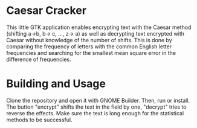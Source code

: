 # Caesar Cracker

This little GTK application enables encrypting text with the
Caesar method (shifting a→b, b→ c, ..., z→ a) as well as
decrypting text encrypted with Caesar without knowledge of
the number of shifts. This is done by comparing the
frequency of letters with the common English letter
frequencies and searching for the smallest mean square error
in the difference of frequencies.

# Building and Usage

Clone the repository and open it with GNOME Builder. Then, run or
install. The button "encrypt" shifts the text in the field
by one, "decrypt" tries to reverse the effects. Make sure
the text is long enough for the statistical methods to be
successful.
